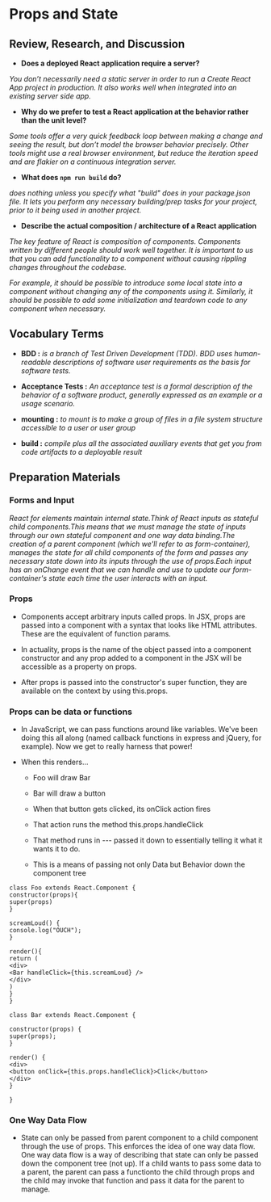# Props and State

## Review, Research, and Discussion

- **Does a deployed React application require a server?**

_You don’t necessarily need a static server in order to run a Create React App project in production. It also works well when integrated into an existing server side app._

- **Why do we prefer to test a React application at the behavior rather than the unit level?**

_Some tools offer a very quick feedback loop between making a change and seeing the result, but don’t model the browser behavior precisely. Other tools might use a real browser environment, but reduce the iteration speed and are flakier on a continuous integration server._

- **What does `npm run build` do?**

_does nothing unless you specify what "build" does in your package.json file. It lets you perform any necessary building/prep tasks for your project, prior to it being used in another project._

- **Describe the actual composition / architecture of a React application**

_The key feature of React is composition of components. Components written by different people should work well together. It is important to us that you can add functionality to a component without causing rippling changes throughout the codebase._

_For example, it should be possible to introduce some local state into a component without changing any of the components using it. Similarly, it should be possible to add some initialization and teardown code to any component when necessary._

## Vocabulary Terms

- **BDD :** _is a branch of Test Driven Development (TDD). BDD uses human-readable descriptions of software user requirements as the basis for software tests._

- **Acceptance Tests :** _An acceptance test is a formal description of the behavior of a software product, generally expressed as an example or a usage scenario._

- **mounting :** _to mount is to make a group of files in a file system structure accessible to a user or user group_

- **build :** _compile plus all the associated auxiliary events that get you from code artifacts to a deployable result_

## Preparation Materials

### Forms and Input

_React for elements maintain internal state.Think of React inputs as stateful child components.This means that we must manage the state of inputs through our own stateful component and one way data binding.The creation of a parent component (which we'll refer to as form-container), manages the state for all child components of the form and passes any necessary state down into its inputs through the use of props.Each input has an onChange event that we can handle and use to update our form-container's state each time the user interacts with an input._

### Props

- Components accept arbitrary inputs called props. In JSX, props are passed into a component with a syntax that looks like HTML attributes. These are the equivalent of function params.

- In actuality, props is the name of the object passed into a component constructor and any prop added to a component in the JSX will be accessible as a property on props.

- After props is passed into the constructor's super function, they are available on the context by using this.props.

### Props can be data or functions

- In JavaScript, we can pass functions around like variables. We've been doing this all along (named callback functions in express and jQuery, for example). Now we get to really harness that power!

- When this renders...

  - Foo will draw Bar

  - Bar will draw a button

  - When that button gets clicked, its onClick action fires

  - That action runs the method this.props.handleClick

  - That method runs in <Foo>---<Foo> passed it down to <Bar> essentially telling it what it wants it to do.

  - This is a means of passing not only Data but Behavior down the component tree

```
class Foo extends React.Component {
constructor(props){
super(props)
}

screamLoud() {
console.log("OUCH");
}

render(){
return (
<div>
<Bar handleClick={this.screamLoud} />
</div>
)
}
}

class Bar extends React.Component {

constructor(props) {
super(props);
}

render() {
<div>
<button onClick={this.props.handleClick}>Click</button>
</div>
}

}
```

### One Way Data Flow

- State can only be passed from parent component to a child component through the use of props. This enforces the idea of one way data flow. One way data flow is a way of describing that state can only be passed down the component tree (not up). If a child wants to pass some data to a parent, the parent can pass a functionto the child through props and the child may invoke that function and pass it data for the parent to manage.
